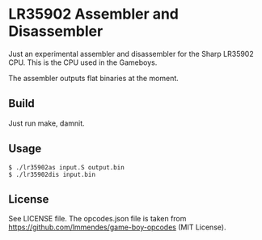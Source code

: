 # LR35902 Assembler and Disassembler

Just an experimental assembler and disassembler for the Sharp LR35902
CPU. This is the CPU used in the Gameboys.

The assembler outputs flat binaries at the moment.

## Build

Just run make, damnit.

## Usage

```console
$ ./lr35902as input.S output.bin
$ ./lr35902dis input.bin
```

## License

See LICENSE file. The opcodes.json file is taken from
https://github.com/lmmendes/game-boy-opcodes (MIT License).
